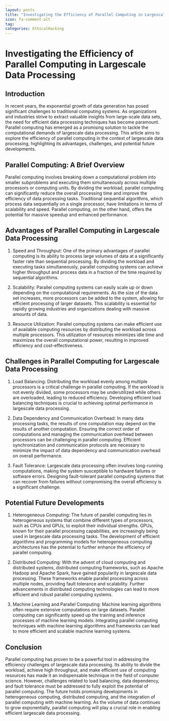 ```yaml
---
layout: posts
title: "Investigating the Efficiency of Parallel Computing in Largescale Data Processing"
icon: fa-comment-alt
tag:      
categories: EthicalHacking
---
```



# Investigating the Efficiency of Parallel Computing in Largescale Data Processing

## Introduction

In recent years, the exponential growth of data generation has posed significant challenges to traditional computing systems. As organizations and industries strive to extract valuable insights from large-scale data sets, the need for efficient data processing techniques has become paramount. Parallel computing has emerged as a promising solution to tackle the computational demands of largescale data processing. This article aims to explore the efficiency of parallel computing in the context of largescale data processing, highlighting its advantages, challenges, and potential future developments.

## Parallel Computing: A Brief Overview

Parallel computing involves breaking down a computational problem into smaller subproblems and executing them simultaneously across multiple processors or computing units. By dividing the workload, parallel computing can significantly reduce the overall processing time and improve the efficiency of data processing tasks. Traditional sequential algorithms, which process data sequentially on a single processor, have limitations in terms of scalability and speed. Parallel computing, on the other hand, offers the potential for massive speedup and enhanced performance.

## Advantages of Parallel Computing in Largescale Data Processing

1. Speed and Throughput: One of the primary advantages of parallel computing is its ability to process large volumes of data at a significantly faster rate than sequential processing. By dividing the workload and executing tasks simultaneously, parallel computing systems can achieve higher throughput and process data in a fraction of the time required by sequential algorithms.

2. Scalability: Parallel computing systems can easily scale up or down depending on the computational requirements. As the size of the data set increases, more processors can be added to the system, allowing for efficient processing of larger datasets. This scalability is essential for rapidly growing industries and organizations dealing with massive amounts of data.

3. Resource Utilization: Parallel computing systems can make efficient use of available computing resources by distributing the workload across multiple processors. This utilization of resources minimizes idle time and maximizes the overall computational power, resulting in improved efficiency and cost-effectiveness.

## Challenges in Parallel Computing for Largescale Data Processing

1. Load Balancing: Distributing the workload evenly among multiple processors is a critical challenge in parallel computing. If the workload is not evenly divided, some processors may be underutilized while others are overloaded, leading to reduced efficiency. Developing efficient load balancing techniques is crucial to achieving optimal performance in largescale data processing.

2. Data Dependency and Communication Overhead: In many data processing tasks, the results of one computation may depend on the results of another computation. Ensuring the correct order of computations and managing the communication overhead between processors can be challenging in parallel computing. Efficient synchronization and communication protocols are necessary to minimize the impact of data dependency and communication overhead on overall performance.

3. Fault Tolerance: Largescale data processing often involves long-running computations, making the system susceptible to hardware failures or software errors. Designing fault-tolerant parallel computing systems that can recover from failures without compromising the overall efficiency is a significant challenge.

## Potential Future Developments

1. Heterogeneous Computing: The future of parallel computing lies in heterogeneous systems that combine different types of processors, such as CPUs and GPUs, to exploit their individual strengths. GPUs, known for their parallel processing capabilities, are increasingly being used in largescale data processing tasks. The development of efficient algorithms and programming models for heterogeneous computing architectures has the potential to further enhance the efficiency of parallel computing.

2. Distributed Computing: With the advent of cloud computing and distributed systems, distributed computing frameworks, such as Apache Hadoop and Apache Spark, have gained popularity in largescale data processing. These frameworks enable parallel processing across multiple nodes, providing fault tolerance and scalability. Further advancements in distributed computing technologies can lead to more efficient and robust parallel computing systems.

3. Machine Learning and Parallel Computing: Machine learning algorithms often require extensive computations on large datasets. Parallel computing can significantly speed up the training and inference processes of machine learning models. Integrating parallel computing techniques with machine learning algorithms and frameworks can lead to more efficient and scalable machine learning systems.

## Conclusion

Parallel computing has proven to be a powerful tool in addressing the efficiency challenges of largescale data processing. Its ability to divide the workload, achieve high throughput, and make efficient use of computing resources has made it an indispensable technique in the field of computer science. However, challenges related to load balancing, data dependency, and fault tolerance must be addressed to fully exploit the potential of parallel computing. The future holds promising developments in heterogeneous computing, distributed computing, and the integration of parallel computing with machine learning. As the volume of data continues to grow exponentially, parallel computing will play a crucial role in enabling efficient largescale data processing.